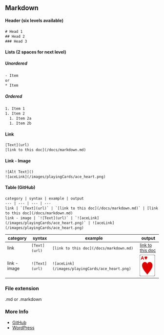 ## Markdown

#### Header (six levels available)
```
# Head 1
## Head 2
### Head 3
```
#### Lists (2 spaces for next level)
##### Unordered
```
- Item
or 
* Item
```
##### Ordered
```
1. Item 1
1. Item 2
  1. Item 2a
  1. Item 2b
```

#### Link
```
[Text](url)
[link to this doc](/docs/markdown.md)
```

#### Link - Image
```
![Alt Text]()
![aceLink](/images/playingCards/ace_heart.png)
```

#### Table (GitHub)
```
category | syntax | example | output
--- | --- | --- | ---
link | `[Text](url)` | `[link to this doc](/docs/markdown.md)` | [link to this doc](/docs/markdown.md)
link - image | `![Text](url)` | `![aceLink](/images/playingCards/ace_heart.png)` | ![aceLink](/images/playingCards/ace_heart.png)
```

category | syntax | example | output
--- | --- | --- | ---
link | `[Text](url)` | `[link to this doc](/docs/markdown.md)` | [link to this doc](/docs/markdown.md)
link - image | `![Text](url)` | `![aceLink](/images/playingCards/ace_heart.png)` | ![aceLink](/images/playingCards/ace_heart.png)

### File extension
.md or .markdown
  
### More Info
- [GitHub](https://guides.github.com/features/mastering-markdown/)
- [WordPress](https://en.support.wordpress.com/markdown-quick-reference/)
